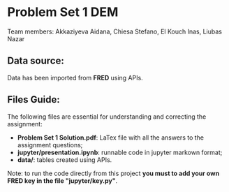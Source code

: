 # Problem Set 1 DEM
Team members: Akkaziyeva Aidana, Chiesa Stefano, El Kouch Inas, Liubas Nazar
## Data source:
Data has been imported from **FRED** using APIs.
## Files Guide:
The following files are essential for understanding and correcting the assignment:
- **Problem Set 1 Solution.pdf**: LaTex file with all the answers to the assignment questions;
- **jupyter/presentation.ipynb**: runnable code in jupyter markown format;
- **data/**: tables created using APIs.

Note: to run the code directly from this project **you must to add your own FRED key in the file "jupyter/key.py"**.


